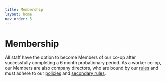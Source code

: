 ```yaml
---
title: Membership
layout: home
nav_order: 5
---
```


# Membership

All staff have the option to become Members of our co-op after successfully completing a 6 month probationary period. As a worker co-op, our Members are also company directors, who are bound by our [rules](companyrules) and must adhere to our [policies](policies) and [secondary rules](secondaryrules).